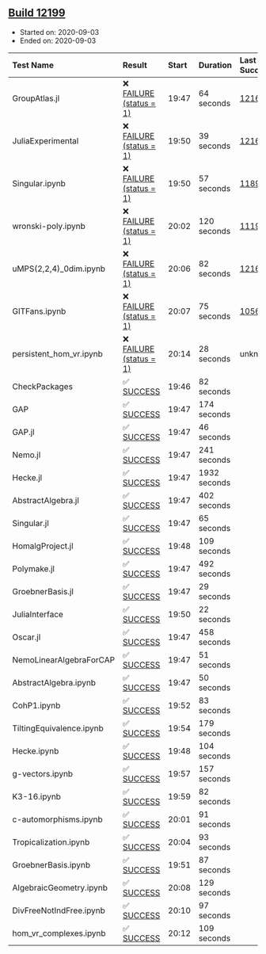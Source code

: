 ## [Build 12199](https://oscarci.mathematik.uni-kl.de/job/oscar/12199/)

* Started on: 2020-09-03
* Ended on: 2020-09-03

| Test Name    | Result | Start | Duration | Last Success | First Failure |
|:-------------|:-------|:------|:---------|:-------------|:--------------|
| GroupAtlas.jl | ❌ [FAILURE (status = 1)](https://oscarci.mathematik.uni-kl.de/job/oscar/12199/artifact/logs/build-12199/GroupAtlas.jl.log) | 19:47 | 64 seconds | [12167](https://oscarci.mathematik.uni-kl.de/job/oscar/12167/) | [12168](https://oscarci.mathematik.uni-kl.de/job/oscar/12168/) |
| JuliaExperimental | ❌ [FAILURE (status = 1)](https://oscarci.mathematik.uni-kl.de/job/oscar/12199/artifact/logs/build-12199/JuliaExperimental.log) | 19:50 | 39 seconds | [12167](https://oscarci.mathematik.uni-kl.de/job/oscar/12167/) | [12168](https://oscarci.mathematik.uni-kl.de/job/oscar/12168/) |
| Singular.ipynb | ❌ [FAILURE (status = 1)](https://oscarci.mathematik.uni-kl.de/job/oscar/12199/artifact/logs/build-12199/Singular.ipynb.log) | 19:50 | 57 seconds | [11893](https://oscarci.mathematik.uni-kl.de/job/oscar/11893/) | [11894](https://oscarci.mathematik.uni-kl.de/job/oscar/11894/) |
| wronski-poly.ipynb | ❌ [FAILURE (status = 1)](https://oscarci.mathematik.uni-kl.de/job/oscar/12199/artifact/logs/build-12199/wronski-poly.ipynb.log) | 20:02 | 120 seconds | [11192](https://oscarci.mathematik.uni-kl.de/job/oscar/11192/) | [11193](https://oscarci.mathematik.uni-kl.de/job/oscar/11193/) |
| uMPS(2,2,4)_0dim.ipynb | ❌ [FAILURE (status = 1)](https://oscarci.mathematik.uni-kl.de/job/oscar/12199/artifact/logs/build-12199/uMPS-2-2-4-_0dim.ipynb.log) | 20:06 | 82 seconds | [12167](https://oscarci.mathematik.uni-kl.de/job/oscar/12167/) | [12168](https://oscarci.mathematik.uni-kl.de/job/oscar/12168/) |
| GITFans.ipynb | ❌ [FAILURE (status = 1)](https://oscarci.mathematik.uni-kl.de/job/oscar/12199/artifact/logs/build-12199/GITFans.ipynb.log) | 20:07 | 75 seconds | [10566](https://oscarci.mathematik.uni-kl.de/job/oscar/10566/) | [10567](https://oscarci.mathematik.uni-kl.de/job/oscar/10567/) |
| persistent_hom_vr.ipynb | ❌ [FAILURE (status = 1)](https://oscarci.mathematik.uni-kl.de/job/oscar/12199/artifact/logs/build-12199/persistent_hom_vr.ipynb.log) | 20:14 | 28 seconds | unknown | unknown |
| CheckPackages | ✅ [SUCCESS](https://oscarci.mathematik.uni-kl.de/job/oscar/12199/artifact/logs/build-12199/CheckPackages.log) | 19:46 | 82 seconds |  |  |
| GAP | ✅ [SUCCESS](https://oscarci.mathematik.uni-kl.de/job/oscar/12199/artifact/logs/build-12199/GAP.log) | 19:47 | 174 seconds |  |  |
| GAP.jl | ✅ [SUCCESS](https://oscarci.mathematik.uni-kl.de/job/oscar/12199/artifact/logs/build-12199/GAP.jl.log) | 19:47 | 46 seconds |  |  |
| Nemo.jl | ✅ [SUCCESS](https://oscarci.mathematik.uni-kl.de/job/oscar/12199/artifact/logs/build-12199/Nemo.jl.log) | 19:47 | 241 seconds |  |  |
| Hecke.jl | ✅ [SUCCESS](https://oscarci.mathematik.uni-kl.de/job/oscar/12199/artifact/logs/build-12199/Hecke.jl.log) | 19:47 | 1932 seconds |  |  |
| AbstractAlgebra.jl | ✅ [SUCCESS](https://oscarci.mathematik.uni-kl.de/job/oscar/12199/artifact/logs/build-12199/AbstractAlgebra.jl.log) | 19:47 | 402 seconds |  |  |
| Singular.jl | ✅ [SUCCESS](https://oscarci.mathematik.uni-kl.de/job/oscar/12199/artifact/logs/build-12199/Singular.jl.log) | 19:47 | 65 seconds |  |  |
| HomalgProject.jl | ✅ [SUCCESS](https://oscarci.mathematik.uni-kl.de/job/oscar/12199/artifact/logs/build-12199/HomalgProject.jl.log) | 19:48 | 109 seconds |  |  |
| Polymake.jl | ✅ [SUCCESS](https://oscarci.mathematik.uni-kl.de/job/oscar/12199/artifact/logs/build-12199/Polymake.jl.log) | 19:47 | 492 seconds |  |  |
| GroebnerBasis.jl | ✅ [SUCCESS](https://oscarci.mathematik.uni-kl.de/job/oscar/12199/artifact/logs/build-12199/GroebnerBasis.jl.log) | 19:47 | 29 seconds |  |  |
| JuliaInterface | ✅ [SUCCESS](https://oscarci.mathematik.uni-kl.de/job/oscar/12199/artifact/logs/build-12199/JuliaInterface.log) | 19:50 | 22 seconds |  |  |
| Oscar.jl | ✅ [SUCCESS](https://oscarci.mathematik.uni-kl.de/job/oscar/12199/artifact/logs/build-12199/Oscar.jl.log) | 19:47 | 458 seconds |  |  |
| NemoLinearAlgebraForCAP | ✅ [SUCCESS](https://oscarci.mathematik.uni-kl.de/job/oscar/12199/artifact/logs/build-12199/NemoLinearAlgebraForCAP.log) | 19:47 | 51 seconds |  |  |
| AbstractAlgebra.ipynb | ✅ [SUCCESS](https://oscarci.mathematik.uni-kl.de/job/oscar/12199/artifact/logs/build-12199/AbstractAlgebra.ipynb.log) | 19:47 | 50 seconds |  |  |
| CohP1.ipynb | ✅ [SUCCESS](https://oscarci.mathematik.uni-kl.de/job/oscar/12199/artifact/logs/build-12199/CohP1.ipynb.log) | 19:52 | 83 seconds |  |  |
| TiltingEquivalence.ipynb | ✅ [SUCCESS](https://oscarci.mathematik.uni-kl.de/job/oscar/12199/artifact/logs/build-12199/TiltingEquivalence.ipynb.log) | 19:54 | 179 seconds |  |  |
| Hecke.ipynb | ✅ [SUCCESS](https://oscarci.mathematik.uni-kl.de/job/oscar/12199/artifact/logs/build-12199/Hecke.ipynb.log) | 19:48 | 104 seconds |  |  |
| g-vectors.ipynb | ✅ [SUCCESS](https://oscarci.mathematik.uni-kl.de/job/oscar/12199/artifact/logs/build-12199/g-vectors.ipynb.log) | 19:57 | 157 seconds |  |  |
| K3-16.ipynb | ✅ [SUCCESS](https://oscarci.mathematik.uni-kl.de/job/oscar/12199/artifact/logs/build-12199/K3-16.ipynb.log) | 19:59 | 82 seconds |  |  |
| c-automorphisms.ipynb | ✅ [SUCCESS](https://oscarci.mathematik.uni-kl.de/job/oscar/12199/artifact/logs/build-12199/c-automorphisms.ipynb.log) | 20:01 | 91 seconds |  |  |
| Tropicalization.ipynb | ✅ [SUCCESS](https://oscarci.mathematik.uni-kl.de/job/oscar/12199/artifact/logs/build-12199/Tropicalization.ipynb.log) | 20:04 | 93 seconds |  |  |
| GroebnerBasis.ipynb | ✅ [SUCCESS](https://oscarci.mathematik.uni-kl.de/job/oscar/12199/artifact/logs/build-12199/GroebnerBasis.ipynb.log) | 19:51 | 87 seconds |  |  |
| AlgebraicGeometry.ipynb | ✅ [SUCCESS](https://oscarci.mathematik.uni-kl.de/job/oscar/12199/artifact/logs/build-12199/AlgebraicGeometry.ipynb.log) | 20:08 | 129 seconds |  |  |
| DivFreeNotIndFree.ipynb | ✅ [SUCCESS](https://oscarci.mathematik.uni-kl.de/job/oscar/12199/artifact/logs/build-12199/DivFreeNotIndFree.ipynb.log) | 20:10 | 97 seconds |  |  |
| hom_vr_complexes.ipynb | ✅ [SUCCESS](https://oscarci.mathematik.uni-kl.de/job/oscar/12199/artifact/logs/build-12199/hom_vr_complexes.ipynb.log) | 20:12 | 109 seconds |  |  |
